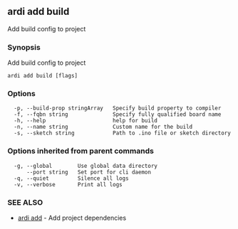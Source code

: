 ## ardi add build

Add build config to project

### Synopsis


Add build config to project

```
ardi add build [flags]
```

### Options

```
  -p, --build-prop stringArray   Specify build property to compiler
  -f, --fqbn string              Specify fully qualified board name
  -h, --help                     help for build
  -n, --name string              Custom name for the build
  -s, --sketch string            Path to .ino file or sketch directory
```

### Options inherited from parent commands

```
  -g, --global        Use global data directory
      --port string   Set port for cli daemon
  -q, --quiet         Silence all logs
  -v, --verbose       Print all logs
```

### SEE ALSO

* [ardi add](ardi_add.md)	 - Add project dependencies

